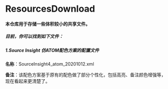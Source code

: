 # ResourcesDownload

#### 本仓库用于存储一些体积较小的共享文件。
##### 目前，你可以找到如下文件：

##### 1.Source Insight 仿ATOM配色方案的配置文件

**名称**：SourceInsight4_atom_20201012.xml

**备注**：该配色方案基于原有的配色做了部分个性化，包括高亮、备注颜色增强等，现在看起来更清楚了。
